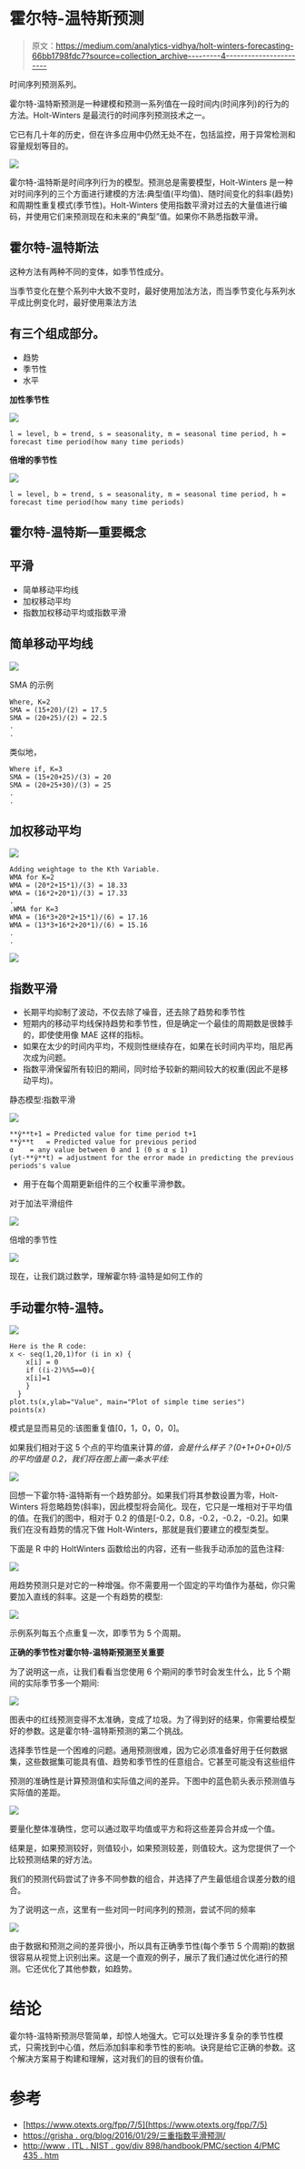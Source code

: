 # 霍尔特-温特斯预测

> 原文：<https://medium.com/analytics-vidhya/holt-winters-forecasting-66bb1798fdc7?source=collection_archive---------4----------------------->

时间序列预测系列。

霍尔特-温特斯预测是一种建模和预测一系列值在一段时间内(时间序列)的行为的方法。Holt-Winters 是最流行的时间序列预测技术之一。

它已有几十年的历史，但在许多应用中仍然无处不在，包括监控，用于异常检测和容量规划等目的。

![](img/9570e7350d7a7ead2010c901461fa33b.png)

霍尔特-温特斯是时间序列行为的模型。预测总是需要模型，Holt-Winters 是一种对时间序列的三个方面进行建模的方法:典型值(平均值)、随时间变化的斜率(趋势)和周期性重复模式(季节性)。Holt-Winters 使用指数平滑对过去的大量值进行编码，并使用它们来预测现在和未来的“典型”值。如果你不熟悉指数平滑。

## 霍尔特-温特斯法

这种方法有两种不同的变体，如季节性成分。

当季节变化在整个系列中大致不变时，最好使用加法方法，而当季节变化与系列水平成比例变化时，最好使用乘法方法

## 有三个组成部分。

*   趋势
*   季节性
*   水平

**加性季节性**

![](img/1f71c49477192fc726332f144b7e5b83.png)

`l = level, b = trend, s = seasonality, m = seasonal time period, h = forecast time period(how many time periods)`

**倍增的季节性**

![](img/53f2d9b867fbb0ae580ed985d50de240.png)

`l = level, b = trend, s = seasonality, m = seasonal time period, h = forecast time period(how many time periods)`

## **霍尔特-温特斯—重要概念**

## **平滑**

*   简单移动平均线
*   加权移动平均
*   指数加权移动平均或指数平滑

## **简单移动平均线**

![](img/b90e584ba86031e77220c395a07cd3b7.png)

SMA 的示例

```
Where, K=2
SMA = (15+20)/(2) = 17.5
SMA = (20+25)/(2) = 22.5
.
.
```

类似地，

```
Where if, K=3
SMA = (15+20+25)/(3) = 20
SMA = (20+25+30)/(3) = 25
.
.
```

## **加权移动平均**

![](img/3ec6149b4e0c6f0879bcc4596d6a9868.png)

```
Adding weightage to the Kth Variable.
WMA for K=2
WMA = (20*2+15*1)/(3) = 18.33
WMA = (16*2+20*1)/(3) = 17.33
.
.WMA for K=3
WMA = (16*3+20*2+15*1)/(6) = 17.16
WMA = (13*3+16*2+20*1)/(6) = 15.16
.
.
```

![](img/3f0f9f86130b8ae46a59796b3048ca67.png)

## **指数平滑**

*   长期平均抑制了波动，不仅去除了噪音，还去除了趋势和季节性
*   短期内的移动平均线保持趋势和季节性，但是确定一个最佳的周期数是很棘手的，即使使用像 MAE 这样的指标。
*   如果在太少的时间内平均，不规则性继续存在，如果在长时间内平均，阻尼再次成为问题。
*   指数平滑保留所有较旧的期间，同时给予较新的期间较大的权重(因此不是移动平均)。

静态模型:指数平滑

![](img/77bb7fa71b1153e3df753d676bbad98a.png)

```
**ŷ**t+1 = Predicted value for time period t+1
**ŷ**t   = Predicted value for previous period
α    = any value between 0 and 1 (0 ≤ α ≤ 1)
(yt-**ŷ**t) = adjustment for the error made in predicting the previous periods's value
```

*   用于在每个周期更新组件的三个权重平滑参数。

对于加法平滑组件

![](img/4325ae65297c700f8de664da9d866f50.png)

倍增的季节性

![](img/b4896431222aa9ca97e18c9eb92779d1.png)

现在，让我们跳过数学，理解霍尔特·温特是如何工作的

## **手动霍尔特-温特。**

![](img/3ba5f4b6bb9e0513d9ddd98659f2141b.png)

```
Here is the R code:
x <- seq(1,20,1)for (i in x) {
    x[i] = 0
    if ((i-2)%%5==0){
    x[i]=1
    }
  }
plot.ts(x,ylab="Value", main="Plot of simple time series")
points(x)
```

模式是显而易见的:该图重复值[0，1，0，0，0]。

如果我们相对于这 5 个点的平均值来计算*的值，会是什么样子？(0+1+0+0+0)/5 的平均值是 0.2，我们将在图上画一条水平线:*

![](img/5cf633aa9d1e2463e6159c59ae98eb81.png)

回想一下霍尔特-温特斯有一个趋势部分。如果我们将其参数设置为零，Holt-Winters 将忽略趋势(斜率)，因此模型将会简化。现在，它只是一堆相对于平均值的值。在我们的图中，相对于 0.2 的值是[-0.2，0.8，-0.2，-0.2，-0.2]。如果我们在没有趋势的情况下做 Holt-Winters，那就是我们要建立的模型类型。

下面是 R 中的 HoltWinters 函数给出的内容，还有一些我手动添加的蓝色注释:

![](img/c0698f3748a584b4dbc15ea0a836a45b.png)

用趋势预测只是对它的一种增强。你不需要用一个固定的平均值作为基础，你只需要加入直线的斜率。这是一个有趋势的模型:

![](img/a4b27ba00063217ea213e212ebf69b41.png)

示例系列每五个点重复一次，即季节为 5 个周期。

**正确的季节性对霍尔特-温特斯预测至关重要**

为了说明这一点，让我们看看当您使用 6 个期间的季节时会发生什么，比 5 个期间的实际季节多一个期间:

![](img/6da75ce0d7d3b9fb9f8845be97c0129c.png)

图表中的红线预测变得不太准确，变成了垃圾。为了得到好的结果，你需要给模型好的参数。这是霍尔特-温特斯预测的第二个挑战。

选择季节性是一个困难的问题。通用预测很难，因为它必须准备好用于任何数据集，这些数据集可能具有值、趋势和季节性的任意组合。它甚至可能没有这些组件

预测的准确性是计算预测值和实际值之间的差异。下图中的蓝色箭头表示预测值与实际值的差距。

![](img/13e501c10a3d367c00dbe9ce60bbcc10.png)

要量化整体准确性，您可以通过取平均值或平方和将这些差异合并成一个值。

结果是，如果预测较好，则值较小，如果预测较差，则值较大。这为您提供了一个比较预测结果的好方法。

我们的预测代码尝试了许多不同参数的组合，并选择了产生最低组合误差分数的组合。

为了说明这一点，这里有一些对同一时间序列的预测，尝试不同的频率

![](img/6e3d0a3c0dda8007bc3a243e55c8bbcb.png)

由于数据和预测之间的差异很小，所以具有正确季节性(每个季节 5 个周期)的数据很容易从视觉上识别出来。这是一个直观的例子，展示了我们通过优化进行的预测。它还优化了其他参数，如趋势。

# **结论**

霍尔特-温特斯预测尽管简单，却惊人地强大。它可以处理许多复杂的季节性模式，只需找到中心值，然后添加斜率和季节性的影响。诀窍是给它正确的参数。这个解决方案易于构建和理解，这对我们的目的很有价值。

# 参考

*   [https://www.otexts.org/fpp/7/5](https://www.otexts.org/fpp/7/5)
*   [https://grisha . org/blog/2016/01/29/三重指数平滑预测/](https://grisha.org/blog/2016/01/29/triple-exponential-smoothing-forecasting/)
*   [http://www . ITL . NIST . gov/div 898/handbook/PMC/section 4/PMC 435 . htm](http://www.itl.nist.gov/div898/handbook/pmc/section4/pmc435.htm)